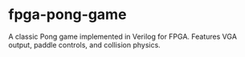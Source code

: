 # fpga-pong-game
A classic Pong game implemented in Verilog for FPGA. Features VGA output, paddle controls, and collision physics.
